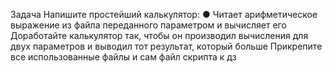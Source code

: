 Задача
Напишите простейший калькулятор:
● Читает арифметическое выражение из файла переданного параметром и
вычисляет его
Доработайте калькулятор так, чтобы он производил вычисления для двух параметров и
выводил тот результат, который больше
Прикрепите все использованные файлы и сам файл скрипта к дз
